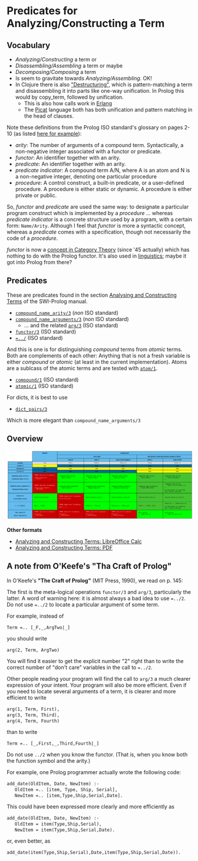 # Predicates for Analyzing/Constructing a Term

## Vocabulary

- *Analyzing/Constructing* a term or 
- *Disassembling/Assembling* a term or maybe
- *Decomposing/Composing* a term
- Is seem to gravitate towards *Analyzing/Assembling*. OK!
- In Clojure there is also ["Destructuring"](https://clojure.org/guides/destructuring), which is pattern-matching a term and disassembling it into parts
  like one-way unification. In Prolog this would by copy_term, followed by unification.
  - This is also how calls work in [Erlang](https://en.wikipedia.org/wiki/Erlang_(programming_language))
  - The [Picat](http://picat-lang.org/) language both has both unification and pattern matching in the head of clauses.

Note these definitions from the Prolog ISO standard's glossary on pages 2-10 (as listed [here for example](https://stackoverflow.com/questions/49898738/is-this-prolog-terminology-correct-fact-rule-procedure-predicate)):

- *arity*: The number of arguments of a compound term. Syntactically, a non-negative integer associated with a functor or predicate.
- *functor*: An identifier together with an arity.
- *predicate*: An identifier together with an arity.
- *predicate indicator*: A compound term A/N, where A is an atom and N is a non-negative integer, denoting one particular procedure
- *procedure*: A control construct, a built-in predicate, or a user-defined procedure. A procedure is either static or dynamic. A procedure is either private or public.

So, _functor_ and _predicate_ are used the same way: to designate a particular program construct which is implemented by a
_procedure_ ... whereas _predicate indicator_ is a concrete structure used by a program, with a certain form: `Name/Arity`.
Although I feel that *functor* is more a syntactic concept, whereas a *predicate* comes with a specification, though not
necessarily the code of a *procedure*.

_functor_ is now a [concept in Category Theory](https://en.wikipedia.org/wiki/Functor) (since '45 actually) which has nothing
to do with the Prolog functor. It's also used in [linguistics](https://en.wikipedia.org/wiki/Function_word); maybe it got into Prolog from there?

## Predicates

These are predicates found in the section [Analysing and Constructing Terms](https://eu.swi-prolog.org/pldoc/man?section=manipterm) of the SWI-Prolog manual.

- [`compound_name_arity/3`](https://eu.swi-prolog.org/pldoc/doc_for?object=compound_name_arity/3) (_non_ ISO standard)
- [`compound_name_arguments/3`](https://eu.swi-prolog.org/pldoc/doc_for?object=compound_name_arguments/3) (_non_ ISO standard)
   - ... and the related [`arg/3`](https://eu.swi-prolog.org/pldoc/doc_for?object=arg/3) (ISO standard)
- [`functor/3`](https://eu.swi-prolog.org/pldoc/doc_for?object=functor/3) (ISO standard)
- [`=../`](https://eu.swi-prolog.org/pldoc/doc_for?object=(%3D..)/2) (ISO standard)

And this is one is for distinguishing _compound_ terms from _atomic_ terms. Both are complements of each other: Anything that
is not a fresh variable is either _compound_ or _atomic_ (at least in the current implementation). Atoms are a sublcass
of the atomic terms and are tested with [`atom/1`](https://eu.swi-prolog.org/pldoc/doc_for?object=atom/1).

- [`compound/1`](https://eu.swi-prolog.org/pldoc/doc_for?object=compound/1) (ISO standard)
- [`atomic/1`](https://eu.swi-prolog.org/pldoc/doc_for?object=atomic/1) (ISO standard)

For dicts, it is best to use 

- [`dict_pairs/3`](https://eu.swi-prolog.org/pldoc/doc_for?object=dict_pairs/3)

Which is more elegant than `compound_name_arguments/3`

## Overview 

![Analyzing and Constructing Terms](term_analysis_construction.png)

**Other formats**

- [Analyzing and Constructing Terms: LibreOffice Calc](term_analysis_construction.ods) 
- [Analyzing and Constructing Terms: PDF](term_analysis_construction.pdf)

## A note from O'Keefe's "Tha Craft of Prolog"

In O'Keefe's **"The Craft of Prolog"** (MIT Press, 1990), we read on p. 145:

The first is the meta-logical operations `functor/3` and `arg/3`, particularly the latter. A word of warning here: 
it is almost always a bad idea to use `=../2`. Do not use `=../2` to locate a particular argument of some term. 

For example, instead of 

```text
Term =.. [_F,_,ArgTwo|_]
```

you should write

```text
arg(2, Term, ArgTwo)
```

You will find it easier to get the explicit number "2" right than to write the correct 
number of "don't care" variables in the call to `=../2`.

Other people reading your program will find the call to `arg/3` a much clearer expression of your intent.
Your program will also be more efficient. Even if you need to locate several arguments of a term, it is 
clearer and more efficient to write

```text
arg(1, Term, First),
arg(3, Term, Third),
arg(4, Term, Fourth)
```

than to write

```text
Term =.. [_,First,_,Third,Fourth|_]
```

Do not use `../2` when you know the functor. (That is, when you know both the function symbol and the arity.)

For example, one Prolog programmer actually wrote the following code:

```text
add_date(OldItem, Date, NewItem) :- 
   OldItem =.. [item, Type, Ship, Serial],
   NewItem =.. [item,Type,Ship,Serial,Date].
```

This could have been expressed more clearly and more efficiently as

```text
add_date(OldItem, Date, NewItem) :-
   OldItem = item(Type,Ship,Serial),
   NewItem = item(Type,Ship,Serial,Date).
```

or, even better, as

```text
add_date(item(Type,Ship,Serial),Date,item(Type,Ship,Serial,Date)).
```

